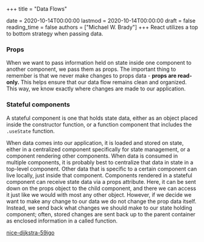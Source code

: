 +++
title = "Data Flows"

date = 2020-10-14T00:00:00
lastmod = 2020-10-14T00:00:00
draft = false
reading_time = false
authors = ["Michael W. Brady"]
+++
React utilizes a top to bottom strategy when passing data.

### Props

When we want to pass information held on state inside one component to another component, we pass them as props. The important thing to remember is that we never make changes to props data - **props are read-only.** This helps ensure that our data flow remains clean and organized. This way, we know exactly where changes are made to our application.

### Stateful components

A stateful component is one that holds state data, either as an object placed inside the constructor function, or a function component that includes the `.useState` function. 

When data comes into our application, it is loaded and stored on state, either in a centralized component specifically for state management, or a component rendering other components. When data is consumed in multiple components, it is probably best to centralize that data in state in a top-level component. Other data that is specific to a certain component can live locally, just inside that component. Components rendered in a stateful component can receive state data via a props attribute. Here, it can be sent down on the props object to the child component, and there we can access it just like we would with most any other object. However, if we decide we want to make any change to our data we do not change the prop data itself. Instead, we send back what changes we should make to our state holding component; often, stored changes are sent back up to the parent container as enclosed information in a called function.

[nice-dijkstra-59jgo](https://codesandbox.io/s/nice-dijkstra-59jgo?file=/src/index.js)